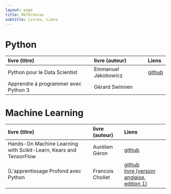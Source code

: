 ```yaml
---
layout: page
title: Références
subtitle: Livres, Liens
---
```



# Python 

| livre (titre) | livre (auteur)| Liens |
|:-------|:-------|:-------|
|Python pour le Data Scientist|Emmanuel Jakobowicz|[github](https://github.com/emjako)|
|Apprendre à programmer avec Python 3|Gérard Swinnen|| 


# Machine Learning

| livre (titre) | livre (auteur)| Liens |
|:-------|:-------|:-------|
|Hands-On Machine Learning with Scikit-Learn, Kears and TensorFlow|Aurélien Géron|[github](https://github.com/ageron)|
[L'apprentissage Profond avec Python| Francois Chollet|[github](https://github.com/fchollet?tab=repositories) <br/> [livre (version anglaise, edition 1)](https://www.manning.com/books/deep-learning-with-python#toc)| 
